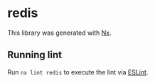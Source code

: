 # redis

This library was generated with [Nx](https://nx.dev).

## Running lint

Run `nx lint redis` to execute the lint via [ESLint](https://eslint.org/).
